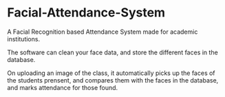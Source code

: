 # Facial-Attendance-System


A Facial Recognition based Attendance System made for academic institutions.

The software can clean your face data, and store the different faces in the database.

On uploading an image of the class, it automatically picks up the faces of the students prensent, and compares them with the faces in the database, and marks attendance for those found.
